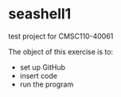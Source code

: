 # seashell1
test project for CMSC110-40061

The object of this exercise is to:
- set up GitHub
- insert code
- run the program
